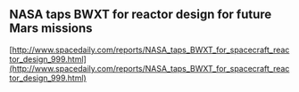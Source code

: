 ## NASA taps BWXT for reactor design for future Mars missions
  
  [http://www.spacedaily.com/reports/NASA_taps_BWXT_for_spacecraft_reactor_design_999.html](http://www.spacedaily.com/reports/NASA_taps_BWXT_for_spacecraft_reactor_design_999.html)